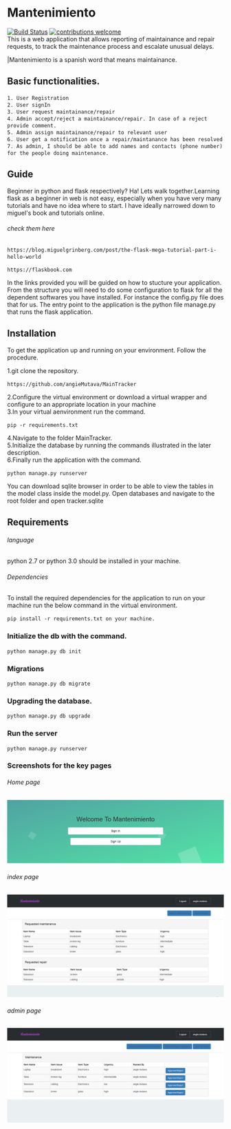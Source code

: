 # Mantenimiento
[![Build Status](https://travis-ci.org/angieMutava/MainTracker.png?branch=master)](https://travis-ci.org/angieMutava/MainTracker})
[![contributions welcome](https://img.shields.io/badge/contributions-welcome-brightgreen.svg?style=flat)](https://github.com/dwyl/esta/issues)
<br/>
This is a web application that allows reporting of maintainance and repair requests, to track the maintenance process and escalate unusual delays.

  |Mantenimiento is a spanish word that means maintainance.

## Basic functionalities.
```
1. User Registration
2. User signIn
3. User request maintainance/repair
4. Admin accept/reject a maintainance/repair. In case of a reject provide comment.
5. Admin assign maintainance/repair to relevant user
6. User get a notification once a repair/maintanance has been resolved
7. As admin, I should be able to add names and contacts (phone number) for the people doing maintenance.
``` 
## Guide
Beginner in python and flask respectively? Ha! Lets walk together.Learning flask as a beginner in web is not easy, especially when you have very many tutorials and have no idea where to start. I have ideally narrowed down to miguel's book and tutorials online.<br/>
###### check them here
```
https://blog.miguelgrinberg.com/post/the-flask-mega-tutorial-part-i-hello-world
```
```
https://flaskbook.com
```
In the links provided you will be guided on how to stucture your application. From the structure you will need to do some configuration to flask for all the dependent softwares you have installed. For instance the config.py file does that for us. The entry point to the application is the python file manage.py that runs the flask application.<br/>
## Installation
To get the application up and running on your environment. Follow the procedure.<br/>

1.git clone the repository.
```
https://github.com/angieMutava/MainTracker
```
2.Configure the virtual environment or download a virtual wrapper and configure to an appropriate location in your machine<br/>
3.In your virtual aenvironment run the command.
```
pip -r requirements.txt
```
4.Navigate to the folder MainTracker.<br/>
5.Initialize the database by running the commands illustrated in the later description.<br/>
6.Finally run the application with the command.
```
python manage.py runserver
```

You can download sqlite browser in order to be able to view the tables in the model class inside the model.py.
Open databases and navigate to the root folder and open tracker.sqlite
<br/>
## Requirements<br/>
###### language
python 2.7 or python 3.0 should be installed in your machine.
###### Dependencies
To install the required dependencies for the application to run on your machine run the below command in the virtual environment.
```
pip install -r requirements.txt on your machine.
```
### Initialize the db with the command.
```
python manage.py db init

```
### Migrations
```
python manage.py db migrate
```
### Upgrading the database.
```
python manage.py db upgrade
```
### Run the server
```
python manage.py runserver
```
### Screenshots for the key pages<br/>
###### Home page
![alt](https://github.com/angieMutava/MainTracker/blob/master/screenshots/home.PNG "home")
###### index page
![alt](https://github.com/angieMutava/MainTracker/blob/master/screenshots/index.PNG "index")
###### admin page
![alt](https://github.com/angieMutava/MainTracker/blob/master/screenshots/admin.PNG "admin")
